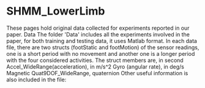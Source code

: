 # SHMM_LowerLimb
These pages hold original data collected for experiments reported in our paper.
Data
The folder 'Data' includes all the experiments involved in the paper, for both training and testing data, it uses Matlab format. 
In each data file, there are two structs (footStatic and footMotion) of the sensor readings, 
one is a short period with no movement and another one is a longer period with the four considered activities. The struct members are, in second
Accel_WideRange(acceleration), in m/s^2
Gyro (angular rate), in deg/s
Magnetic
Quat9DOF_WideRange, quaternion
Other useful information is also included in the file:
